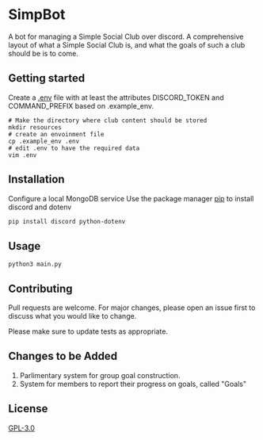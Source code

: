# SimpBot
A bot for managing a Simple Social Club over discord. 
A comprehensive layout of what a Simple Social Club is, and what the goals of such a club should be is to come.

## Getting started
Create a [.env](https://github.com/jbrannan565/SimpleSocialDiscordBot/wiki/Environment-Variables) file with at least the attributes DISCORD_TOKEN and COMMAND_PREFIX based on .example_env.

```
# Make the directory where club content should be stored
mkdir resources 
# create an envoinment file
cp .example_env .env
# edit .env to have the required data
vim .env
```

## Installation
Configure a local MongoDB service
Use the package manager [pip](https://pip.pypa.io/en/stable/) to install discord and dotenv

```bash
pip install discord python-dotenv
```

## Usage

```
python3 main.py
```

## Contributing
Pull requests are welcome. For major changes, please open an issue first to discuss what you would like to change.

Please make sure to update tests as appropriate.

## Changes to be Added
1. Parlimentary system for group goal construction.
2. System for members to report their progress on goals, called "Goals"

## License
[GPL-3.0](https://choosealicense.com/licenses/gpl-3.0/)
